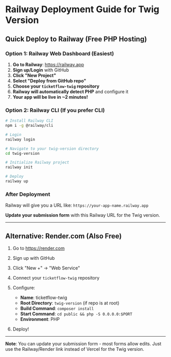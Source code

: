 # Railway Deployment Guide for Twig Version

## Quick Deploy to Railway (Free PHP Hosting)

### Option 1: Railway Web Dashboard (Easiest)

1. **Go to Railway**: https://railway.app
2. **Sign up/Login** with GitHub
3. **Click "New Project"**
4. **Select "Deploy from GitHub repo"**
5. **Choose your `ticketflow-twig` repository**
6. **Railway will automatically detect PHP** and configure it
7. **Your app will be live in ~2 minutes!**

### Option 2: Railway CLI (If you prefer CLI)

```bash
# Install Railway CLI
npm i -g @railway/cli

# Login
railway login

# Navigate to your twig-version directory
cd twig-version

# Initialize Railway project
railway init

# Deploy
railway up
```

### After Deployment

Railway will give you a URL like: `https://your-app-name.railway.app`

**Update your submission form** with this Railway URL for the Twig version.

---

## Alternative: Render.com (Also Free)

1. Go to https://render.com
2. Sign up with GitHub
3. Click "New +" → "Web Service"
4. Connect your `ticketflow-twig` repository
5. Configure:
   - **Name**: ticketflow-twig
   - **Root Directory**: `twig-version` (if repo is at root)
   - **Build Command**: `composer install`
   - **Start Command**: `cd public && php -S 0.0.0.0:$PORT`
   - **Environment**: PHP

6. Deploy!

---

**Note**: You can update your submission form - most forms allow edits. Just use the Railway/Render link instead of Vercel for the Twig version.

